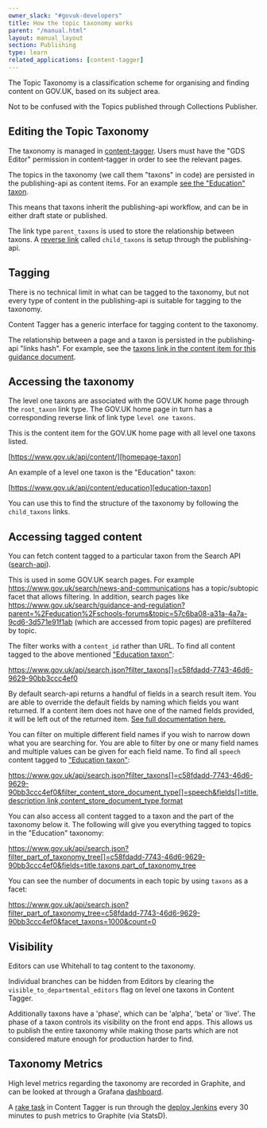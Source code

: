 ```yaml
---
owner_slack: "#govuk-developers"
title: How the topic taxonomy works
parent: "/manual.html"
layout: manual_layout
section: Publishing
type: learn
related_applications: [content-tagger]
---
```


The Topic Taxonomy is a classification scheme for organising and
finding content on GOV.UK, based on its subject area.

Not to be confused with the Topics published through Collections
Publisher.

## Editing the Topic Taxonomy

The taxonomy is managed in [content-tagger][edit-taxonomy]. Users must
have the "GDS Editor" permission in content-tagger in order to see the
relevant pages.

The topics in the taxonomy (we call them "taxons" in code) are
persisted in the publishing-api as content items. For an example [see
the "Education" taxon][education-taxon].

This means that taxons inherit the publishing-api workflow, and can be
in either draft state or published.

The link type `parent_taxons` is used to store the relationship
between taxons. A [reverse link][reverse-link-config] called
`child_taxons` is setup through the publishing-api.

[reverse-link-config]: https://github.com/alphagov/publishing-api/blob/main/lib/expansion_rules.rb#L29

## Tagging

There is no technical limit in what can be tagged to the taxonomy, but
not every type of content in the publishing-api is suitable for
tagging to the taxonomy.

Content Tagger has a generic interface for tagging content to the
taxonomy.

The relationship between a page and a taxon is persisted in the
publishing-api "links hash". For example, see the [taxons link in the
content item for this guidance document][example-guidance].

## Accessing the taxonomy

The level one taxons are associated with the GOV.UK home page through
the `root_taxon` link type. The GOV.UK home page in turn has a
corresponding reverse link of link type `level one taxons`.

This is the content item for the GOV.UK home page with all level one
taxons listed.

[https://www.gov.uk/api/content/][homepage-taxon]

An example of a level one taxon is the "Education" taxon:

[https://www.gov.uk/api/content/education][education-taxon]

You can use this to find the structure of the taxonomy by following
the `child_taxons` links.

## Accessing tagged content

You can fetch content tagged to a particular taxon from the Search API
([search-api][search-api]).

This is used in some GOV.UK search pages.  For example <https://www.gov.uk/search/news-and-communications>
has a topic/subtopic facet that allows filtering.  In addition, search pages like
<https://www.gov.uk/search/guidance-and-regulation?parent=%2Feducation%2Fschools-forums&topic=57c6ba08-a31a-4a7a-9cd6-3d571e91f1ab>
(which are accessed from topic pages) are prefiltered by topic.

The filter works with a `content_id` rather than URL. To find all content
tagged to the above mentioned ["Education taxon"][education-taxon]:

<https://www.gov.uk/api/search.json?filter_taxons[]=c58fdadd-7743-46d6-9629-90bb3ccc4ef0>

By default search-api returns a handful of fields in a search result item.
You are able to override the default fields by naming which fields you want returned.
If a content item does not have one of the named fields provided,
it will be left out of the returned item.
[See full documentation here.][override-fields]

You can filter on multiple different field names if you wish to narrow
down what you are searching for. You are able to filter by one or many
field names and multiple values can be given for each field name.
To find all `speech` content tagged to ["Education taxon"][education-taxon]:

<https://www.gov.uk/api/search.json?filter_taxons[]=c58fdadd-7743-46d6-9629-90bb3ccc4ef0&filter_content_store_document_type[]=speech&fields[]=title,description,link,content_store_document_type,format>

You can also access all content tagged to a taxon and the part of the
taxonomy below it. The following will give you everything tagged to
topics in the "Education" taxonomy:

<https://www.gov.uk/api/search.json?filter_part_of_taxonomy_tree[]=c58fdadd-7743-46d6-9629-90bb3ccc4ef0&fields=title,taxons,part_of_taxonomy_tree>

You can see the number of documents in each topic by using `taxons` as
a facet:

<https://www.gov.uk/api/search.json?filter_part_of_taxonomy_tree=c58fdadd-7743-46d6-9629-90bb3ccc4ef0&facet_taxons=1000&count=0>

## Visibility

Editors can use Whitehall to tag content to the taxonomy.

Individual branches can be hidden from Editors by clearing the
`visible_to_departmental_editors` flag on level one taxons in
Content Tagger.

Additionally taxons have a 'phase', which can be 'alpha', 'beta' or 'live'.
The phase of a taxon controls its visibility on the front end apps. This
allows us to publish the entire taxonomy while making those parts which are not
considered mature enough for production harder to find.

## Taxonomy Metrics

High level metrics regarding the taxonomy are recorded in Graphite,
and can be looked at through a Grafana [dashboard].

A [rake task][record-metrics] in Content Tagger is run through the [deploy
Jenkins][record-taxonomy-metrics] every 30 minutes to push metrics to
Graphite (via StatsD).

[homepage-taxon]: https://www.gov.uk/api/content/
[education-taxon]: https://www.gov.uk/api/content/education
[example-guidance]: https://www.gov.uk/api/content/government/publications/staffing-and-employment-advice-for-schools
[edit-taxonomy]: https://content-tagger.publishing.service.gov.uk/taxons
[content-tagger]: https://content-tagger.publishing.service.gov.uk/
[whitehall]: /apps/whitehall.html
[search-api]: /apps/search-api.html
[dashboard]: https://grafana.publishing.service.gov.uk/dashboard/file/topic_taxonomy.json
[record-taxonomy-metrics]: https://deploy.publishing.service.gov.uk/job/record-taxonomy-metrics/
[override-fields]: /apis/search/search-api.html#returning-specific-document-fields
[record-metrics]: https://github.com/alphagov/content-tagger/blob/main/lib/tasks/taxonomy_metrics.rake#L27

